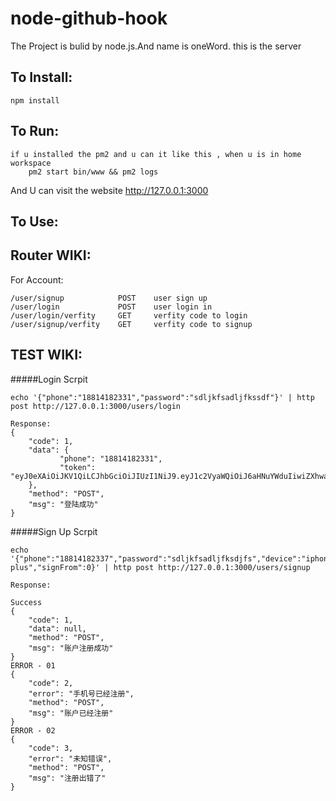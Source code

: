 node-github-hook
================

The Project is bulid by node.js.And name is oneWord. this is the server

To Install:
-----------
```
npm install
```
To Run:
-----------
```
if u installed the pm2 and u can it like this , when u is in home workspace
	pm2 start bin/www && pm2 logs
```
And U can visit the website http://127.0.0.1:3000

To Use:
-------

Router WIKI:
------
For Account:
```
/user/signup  			POST 	user sign up
/user/login 			POST	user login in 
/user/login/verfity  	GET 	verfity code to login
/user/signup/verfity 	GET 	verfity code to signup

```

TEST WIKI:
------
#####Login Scrpit
```
echo '{"phone":"18814182331","password":"sdljkfsadljfkssdf"}' | http post http://127.0.0.1:3000/users/login

Response:
{
	"code": 1,
	"data": {
		   "phone": "18814182331",
		   "token": "eyJ0eXAiOiJKV1QiLCJhbGciOiJIUzI1NiJ9.eyJ1c2VyaWQiOiJ6aHNuYWduIiwiZXhwaXJlcyI6MTQ3Njk5MDg3MzU4MH0.Fbv2XOdMcQeO14rTH0_wBLKo2e9HQhu5CXYntbx07jU"
	},
	"method": "POST",
	"msg": "登陆成功"
}
```
#####Sign Up Scrpit
```
echo '{"phone":"18814182337","password":"sdljkfsadljfksdjfs","device":"iphone6s plus","signFrom":0}' | http post http://127.0.0.1:3000/users/signup

Response:

Success
{
	"code": 1,
	"data": null,
	"method": "POST",
	"msg": "账户注册成功"
}
ERROR - 01
{
    "code": 2,
    "error": "手机号已经注册",
    "method": "POST",
    "msg": "账户已经注册"
}
ERROR - 02
{
    "code": 3,
    "error": "未知错误",
    "method": "POST",
    "msg": "注册出错了"
}
```


